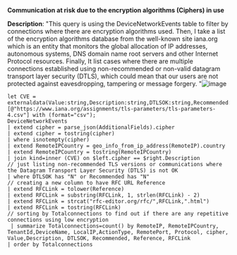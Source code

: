 **Communication at risk due to the encryption algorithms (Ciphers) in use**

**Description**: "This query is using the DeviceNetworkEvents table to filter  by connections where there are encryption algorithms used.
Then, I take a list of the encryption algorithms database from the well-known site iana.org which is an entity that monitors the global allocation of IP addresses, autonomous systems, DNS domain name root servers and other Internet Protocol resources.
Finally, It list cases where there are multiple connections established using non-recommended or non-valid datagram transport layer security (DTLS), which could mean that our users are not protected against eavesdropping, tampering or message forgery. "![image](https://github.com/user-attachments/assets/7fceaba6-cb34-4b1a-b97d-fe94ed1ca8ef)

```
let CVE = externaldata(Value:string,Description:string,DTLSOK:string,Recommended:string,Reference:string)
[@"https://www.iana.org/assignments/tls-parameters/tls-parameters-4.csv"] with (format="csv");
DeviceNetworkEvents
| extend cipher = parse_json(AdditionalFields).cipher
| extend cipher = tostring(cipher)
| where isnotempty(cipher)
| extend RemoteIPCountry = geo_info_from_ip_address(RemoteIP).country
| extend RemoteIPCountry = tostring(RemoteIPCountry)
| join kind=inner (CVE) on $left.cipher == $right.Description
// just listing non-recommended TLS versions or communications where the Datagram Transport Layer Security (DTLS) is not OK
| where DTLSOK has "N" or Recommended has "N"
// creating a new column to have RFC URL Reference
| extend RFCLink = tolower(Reference)
| extend RFCLink = substring(RFCLink, 1, strlen(RFCLink) - 2)
| extend RFCLink = strcat("rfc-editor.org/rfc/",RFCLink,".html")
| extend RFCLink = tostring(RFCLink)
// sorting by Totalconnections to find out if there are any repetitive connections using low encryption
 | summarize Totalconnections=count() by RemoteIP, RemoteIPCountry, TenantId,DeviceName, LocalIP,ActionType, RemotePort, Protocol, cipher, Value,Description, DTLSOK, Recommended, Reference, RFCLink
| order by Totalconnections
```
